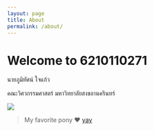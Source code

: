 ```yaml
---
layout: page
title: About
permalink: /about/
---
```

Welcome to 6210110271
=============

นายภูมิทัศน์   ใจแก้ว

คณะวิศวกรรมศาสตร์ มหาวิทยาลัยสงขลานครินทร์

![](https://derpicdn.net/img/2012/6/18/7793/large.jpg)

> My favorite pony ♥
[yay](https://youtu.be/puvstNGKSRI)